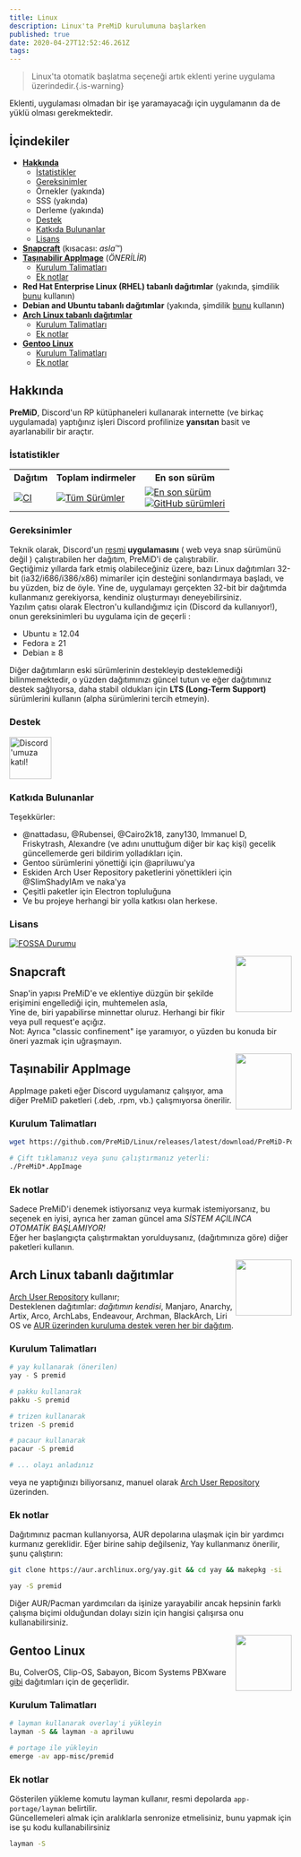 ```yaml
---
title: Linux
description: Linux'ta PreMiD kurulumuna başlarken
published: true
date: 2020-04-27T12:52:46.261Z
tags:
---
```


> Linux'ta otomatik başlatma seçeneği artık eklenti yerine uygulama üzerindedir.{.is-warning}

Eklenti, uygulaması olmadan bir işe yaramayacağı için uygulamanın da de yüklü olması gerekmektedir.

## İçindekiler

- **[Hakkında](#about)**
  - [İstatistikler](#stats)
  - [Gereksinimler](#requirements)
  - Örnekler (yakında)
  - SSS (yakında)
  - Derleme (yakında)
  - [Destek](#support)
  - [Katkıda Bulunanlar](#credits)
  - [Lisans](#license)
- **[Snapcraft](#snapcraft)** (kısacası: _asla_™️)
- **[Taşınabilir AppImage](#portable-appimage)** (_ÖNERİLİR_)
  - [Kurulum Talimatları](#installation-instructions)
  - [Ek notlar](#additional-notes)
- **Red Hat Enterprise Linux (RHEL) tabanlı dağıtımlar** (yakında, şimdilik [bunu](#portable-appimage) kullanın)
- **Debian and Ubuntu tabanlı dağıtımlar** (yakında, şimdilik [bunu](#portable-appimage) kullanın)
- **[Arch Linux tabanlı dağıtımlar](#arch-linux-based-distributions)**
  - [Kurulum Talimatları](#installation-instructions-1)
  - [Ek notlar](#additional-notes-1)
- **[Gentoo Linux](#gentoo-linux)**
  - [Kurulum Talimatları](#installation-instructions-2)
  - [Ek notlar](#additional-notes-2)

<a name="about"></a>

## Hakkında

**PreMiD**, Discord'un RP kütüphaneleri kullanarak internette (ve birkaç uygulamada) yaptığınız işleri Discord profilinize **yansıtan** basit ve ayarlanabilir bir araçtır.

<a name="stats"></a>

### İstatistikler

<table>
  <tr>
    <th>Dağıtım</th>
    <th>Toplam indirmeler</th>
    <th>En son sürüm</th>
  </tr>
  <tr>
    <td><a href="https://github.com/PreMiD/Linux/actions"><img src="https://github.com/PreMiD/Linux/workflows/CI/badge.svg?branch=master&event=push" alt="CI"></a></td>
    <td><a href="https://github.com/PreMiD/Linux/releases"><img src="https://img.shields.io/github/downloads/PreMiD/Linux/total.svg?maxAge=86400" alt="Tüm Sürümler"></a></td>
    <td><a href="https://github.com/PreMiD/Linux/releases/latest"><img src="https://img.shields.io/github/v/release/PreMiD/Linux.svg?maxAge=86400" alt="En son sürüm"><br><img src="https://img.shields.io/github/downloads/PreMiD/Linux/latest/total.svg?maxAge=86400" alt="GitHub sürümleri"></a></td>
  </tr>
</table>

<a name="requirements"></a>

### Gereksinimler

Teknik olarak, Discord'un [resmi](https://discordapp.com/download) **uygulamasını** ( web veya snap sürümünü değil ) çalıştırabilen her dağıtım, PreMiD'i de çalıştırabilir.</br> Geçtiğimiz yıllarda fark etmiş olabileceğiniz üzere, bazı Linux dağıtımları 32-bit (ia32/i686/i386/x86) mimariler için desteğini sonlandırmaya başladı, ve bu yüzden, biz de öyle. Yine de, uygulamayı gerçekten 32-bit bir dağıtımda kullanmanız gerekiyorsa, kendiniz oluşturmayı deneyebilirsiniz.</br> Yazılım çatısı olarak Electron'u kullandığımız için (Discord da kullanıyor!), onun gereksinimleri bu uygulama için de geçerli :

- Ubuntu ≥ 12.04
- Fedora ≥ 21
- Debian ≥ 8

Diğer dağıtımların eski sürümlerinin destekleyip desteklemediği bilinmemektedir, o yüzden dağıtımınızı güncel tutun ve eğer dağıtımınız destek sağlıyorsa, daha stabil oldukları için **LTS (Long-Term Support)** sürümlerini kullanın (alpha sürümlerini tercih etmeyin).

<a name="support"></a>

### Destek

<div>
  <a target="_blank" href="https://discord.gg/WvfVZ8T" title="Discord'umuza katıl!">
    <img height="75px" draggable="false" src="https://discordapp.com/api/guilds/493130730549805057/widget.png?style=banner2" alt="Discord'umuza katıl!">
  </a>
</div>

<a name="credits"></a>

### Katkıda Bulunanlar

Teşekkürler:

- @nattadasu, @Rubensei, @Cairo2k18, zany130, Immanuel D, Friskytrash, Alexandre (ve adını unuttuğum diğer bir kaç kişi) gecelik güncellemerde geri bildirim yolladıkları için.
- Gentoo sürümlerini yönettiği için @apriluwu'ya
- Eskiden Arch User Repository paketlerini yönettikleri için @SlimShadyIAm ve naka'ya
- Çeşitli paketler için Electron topluluğuna
- Ve bu projeye herhangi bir yolla katkısı olan herkese.

<a name="license"></a>

### Lisans

[![FOSSA Durumu](https://app.fossa.io/api/projects/git%2Bgithub.com%2FPreMiD%2FLinux.svg?type=large)](https://app.fossa.io/projects/git%2Bgithub.com%2FPreMiD%2FLinux?ref=badge_large)

<img src="https://i.imgur.com/ACAxtmA.png" width="100" height="100" align="right"></img>
<a name="snapcraft"></a>

## Snapcraft

Snap'in yapısı PreMiD'e ve eklentiye düzgün bir şekilde erişimini engellediği için, muhtemelen asla,</br> Yine de, biri yapabilirse minnettar oluruz. Herhangi bir fikir veya pull request'e açığız.</br> Not: Ayrıca "classic confinement" işe yaramıyor, o yüzden bu konuda bir öneri yazmak için uğraşmayın.

<img src="https://i.imgur.com/qEZOOfU.png" width="100" height="100" align="right"></img>
<a name="appimage"></a>

## Taşınabilir AppImage

AppImage paketi eğer Discord uygulamanız çalışıyor, ama diğer PreMiD paketleri (.deb, .rpm, vb.) çalışmıyorsa önerilir.

<a name="appimageinstall"></a>

### Kurulum Talimatları

```bash
wget https://github.com/PreMiD/Linux/releases/latest/download/PreMiD-Portable.AppImage && chmod a+x PreMiD*.AppImage
```

```bash
# Çift tıklamanız veya şunu çalıştırmanız yeterli:
./PreMiD*.AppImage
```

<a name="appimagenotes"></a>

### Ek notlar

Sadece PreMiD'i denemek istiyorsanız veya kurmak istemiyorsanız, bu seçenek en iyisi, ayrıca her zaman güncel ama _SİSTEM AÇILINCA OTOMATİK BAŞLAMIYOR!_</br>Eğer her başlangıçta çalıştırmaktan yorulduysanız, (dağıtımınıza göre) diğer paketleri kullanın.

<a name="arch"></a>
<img src="https://i.imgur.com/NBevNlU.png" width="100" height="100" align="right"></img>

## Arch Linux tabanlı dağıtımlar

[Arch User Repository](https://aur.archlinux.org/packages/premid) kullanır;</br> Desteklenen dağıtımlar: _dağıtımın kendisi_, Manjaro, Anarchy, Artix, Arco, ArchLabs, Endeavour, Archman, BlackArch, Liri OS ve [AUR üzerinden kuruluma destek veren her bir dağıtım](https://wiki.archlinux.org/index.php/Arch-based_distributions#Active).

<a name="archinstall"></a>

### Kurulum Talimatları

```bash
# yay kullanarak (önerilen)
yay - S premid
```

```bash
# pakku kullanarak
pakku -S premid
```

```bash
# trizen kullanarak
trizen -S premid
```

```bash
# pacaur kullanarak
pacaur -S premid
```

```bash
# ... olayı anladınız
```

veya ne yaptığınızı biliyorsanız, manuel olarak [Arch User Repository](https://aur.archlinux.org/packages/premid) üzerinden.

<a name="archnotes"></a>

### Ek notlar

Dağıtımınız pacman kullanıyorsa, AUR depolarına ulaşmak için bir yardımcı kurmanız gereklidir. Eğer birine sahip değilseniz, Yay kullanmanız önerilir, şunu çalıştırın:

```bash
git clone https://aur.archlinux.org/yay.git && cd yay && makepkg -si
```

```bash
yay -S premid
```

Diğer AUR/Pacman yardımcıları da işinize yarayabilir ancak hepsinin farklı çalışma biçimi olduğundan dolayı sizin için hangisi çalışırsa onu kullanabilirsiniz.

<img src="https://i.imgur.com/Kv1X2to.png" width="100" height="100" align="right"></img>
<a name="gentoo"></a>

## Gentoo Linux

Bu, ColverOS, Clip-OS, Sabayon, Bicom Systems PBXware [gibi](https://wiki.gentoo.org/wiki/Distributions_based_on_Gentoo#Active_projects) dağıtımları için de geçerlidir.

<a name="gentooinstall"></a>

### Kurulum Talimatları

```bash
# layman kullanarak overlay'i yükleyin
layman -S && layman -a apriluwu
```

```bash
# portage ile yükleyin
emerge -av app-misc/premid
```

<a name="gentoonotes"></a>

### Ek notlar

Gösterilen yükleme komutu layman kullanır, resmi depolarda `app-portage/layman` belirtilir.<br> Güncellemeleri almak için aralıklarla senronize etmelisiniz, bunu yapmak için ise şu kodu kullanabilirsiniz

```bash
layman -S
```